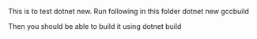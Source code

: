 This is to test dotnet new.
Run following in this folder
     dotnet new gccbuild

Then you should be able to build it using
     dotnet build
